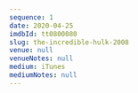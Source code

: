 ```yaml
---
sequence: 1
date: 2020-04-25
imdbId: tt0800080
slug: the-incredible-hulk-2008
venue: null
venueNotes: null
medium: iTunes
mediumNotes: null
---
```



